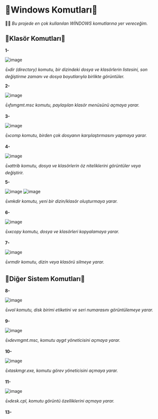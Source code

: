 # 🔵Windows Komutları🔵

:student:	*Bu projede en çok kullanılan WİNDOWS komutlarına yer vereceğim.* 

## 🔴Klasör Komutları🔴

**1-**

![image](https://github.com/user-attachments/assets/ee57653b-3913-474b-9977-9cee1423bbe2)

👍*dir (directory) komutu, bir dizindeki dosya ve klasörlerin listesini, son değiştirme zamanı ve dosya boyutlarıyla birlikte görüntüler.*

**2-**

![image](https://github.com/user-attachments/assets/4b1df62b-1fa0-4af7-854f-ab3e24dc4511)

👍*fsmgmt.msc komutu, paylaşılan klasör menüsünü açmaya yarar.*

**3-**

![image](https://github.com/user-attachments/assets/a8587251-192d-4b41-9c91-723bf3005845)

👍*comp komutu, birden çok dosyanın karşılaştırmasını yapmaya yarar.*

**4-**

![image](https://github.com/user-attachments/assets/e963d88d-604c-44cd-be5e-e72bbc6260a1)

👍*attrib komutu, dosya ve klasörlerin öz niteliklerini görüntüler veya değiştirir.*

**5-**

![image](https://github.com/user-attachments/assets/da7f47a2-fd42-47d6-8f82-67642428cd2b)
![image](https://github.com/user-attachments/assets/dba50fbc-5ea2-4eff-afc0-036bcdba16a8)

👍*mkdir komutu, yeni bir dizin/klasör oluşturmaya yarar.*

**6-**

![image](https://github.com/user-attachments/assets/f5b369f5-ef50-43b5-ba8b-127fea1631de)

👍*xcopy komutu, dosya ve klasörleri kopyalamaya yarar.*

**7-**

![image](https://github.com/user-attachments/assets/59b008e7-9a13-480e-b831-19111845c066)

👍*rmdir komutu, dizin veya klasörü silmeye yarar.*

## 🔴Diğer Sistem Komutları🔴

**8-**

![image](https://github.com/user-attachments/assets/b355c78b-ff9c-4fd2-8029-e1060022d598)

👍*vol komutu, disk birimi etiketini ve seri numarasını görüntülemeye yarar.*

**9-**

![image](https://github.com/user-attachments/assets/b096117c-8f8b-4e53-9627-c2f59f16eced)

👍*devmgmt.msc, komutu aygıt yöneticisini açmaya yarar.*

**10-**

![image](https://github.com/user-attachments/assets/edd2927a-821f-4579-a57f-5204565af2c4)

👍*taskmgr.exe, komutu görev yöneticisini açmaya yarar.*

**11-**

![image](https://github.com/user-attachments/assets/7c80e3dc-fee2-4dab-814a-d70b62094c06)

👍*desk.cpl, komutu görüntü özelliklerini açmaya yarar.*

**13-**































